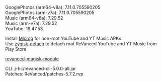 GooglePhotos (arm64-v8a): 7.11.0.705590205  
GooglePhotos (arm-v7a): 7.11.0.705590205  
Music (arm64-v8a): 7.29.52  
Music (arm-v7a): 7.29.52  
YouTube: 19.47.53  

Install [Microg](https://github.com/ReVanced/GmsCore/releases) for non-root YouTube and YT Music APKs  
Use [zygisk-detach](https://github.com/j-hc/zygisk-detach) to detach root ReVanced YouTube and YT Music from Play Store  

[revanced-magisk-module](https://github.com/j-hc/revanced-magisk-module)
  
CLI: j-hc/revanced-cli-5.0.0-all.jar  
Patches: ReVanced/patches-5.7.2.rvp    
